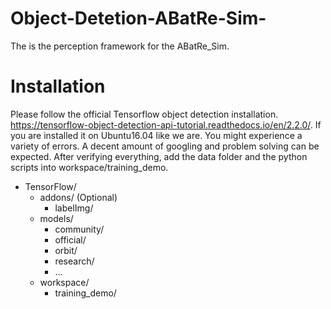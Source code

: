 # Object-Detetion-ABatRe-Sim-
The is the perception framework for the ABatRe_Sim.

# Installation
Please follow the official Tensorflow object detection installation. https://tensorflow-object-detection-api-tutorial.readthedocs.io/en/2.2.0/. If you are installed it on Ubuntu16.04 like we are. You might experience a variety of errors. A decent amount of googling and problem solving can be expected. After verifying everything, add the data folder and the python scripts into workspace/training_demo.

- TensorFlow/
  - addons/ (Optional)
    - labelImg/
  - models/
    - community/
    - official/
    - orbit/
    - research/
    - ...
  - workspace/
    - training_demo/
